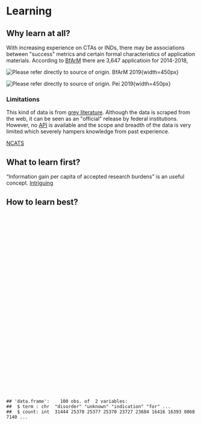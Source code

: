 # Learning


## Why learn at all?
With increasing experience on CTAs or INDs, there may be associations between "success" metrics and certain formal characteristics of application materials. According to [BfArM](https://www.bfarm.de/EN/BfArM/_node.html) there are 3,647 applicatioin for 2014-2018,

![Please refer directly to source of origin. [BfArM 2019](https://www.bfarm.de/DE/Arzneimittel/Arzneimittelzulassung/KlinischePruefung/Genehmigungs-Verfahren/Statistik.html)](https://www.bfarm.de/SharedDocs/Bilder/Arzneimittel/klinPr/Statistik2014-2018.jpg?__blob=normal&v=3){width=450px}


![Please refer directly to source of origin. [Pei 2019](https://www.pei.de/EN/information/license-applicants/clinical-trial-authorisation/statistics/statistics-clinical-trials-node.html)](https://www.pei.de/SharedDocs/Bilder/EN/license-applicants/overview-all-requests.jpg?__blob=thumbnail&v=10){width=450px}

### Limitations
This kind of data is from [grey literature](https://en.wikipedia.org/wiki/Grey_literature). Although the data is scraped from the web, it can be seen as an "official" release by federal institutions. However, no [API](https://en.wikipedia.org/wiki/Application_programming_interface) is available and the scope and breadth of the data is very limited which severely hampers knowledge from past experience.

[NCATS](https://pubs.acs.org/doi/pdf/10.1021/acsptsci.9b00056)

## What to learn first?
“Information gain per capita of accepted research burdens” is an useful concept. 
[Intriguing](http://serayamaouche.net/code/R/Rcode.html)

## How to learn best?




<!--html_preserve--><div id="htmlwidget-7ac2d8e59c5cc9c794e6" style="width:672px;height:480px;" class="plotly html-widget"></div>
<script type="application/json" data-for="htmlwidget-7ac2d8e59c5cc9c794e6">{"x":{"data":[{"x":[60,65,62,63,64,58,61,59,55,57,70,56,66,67,68,54,69,53,52,50,71,72,73,51,75,74,49,48,76,47,77,45,78,46,80,79,44,43,40,42,81,41,82,39,38,35,37,36,83,30,34,32,33,84,31,29,28,85,27,26,25,24,86,23,22,21,20,87,19,18,17,16,88,15,14,89,8,7,6,13,9,90,12,5,10,4,11,3,2,91,1,92,0,93,94,95,96,97,98,99],"y":[135460,128501,126001,123889,123090,121852,121655,121319,119660,118807,117923,116915,116781,115716,114356,110310,109791,106286,104302,104041,101951,101270,96210,95893,95297,94284,88634,85701,85677,82347,80589,79139,78001,76698,73048,71458,69256,67327,67181,66140,60189,59914,57905,56855,56670,56604,54914,53589,52698,51282,51182,49769,49121,47271,46582,44367,43989,43167,41893,40302,40199,38726,36514,36200,34630,32868,32392,30726,30651,29993,29952,28325,25976,24661,22346,21235,20698,20565,20190,19074,18525,18264,18213,17826,16822,16687,16261,16199,13566,13086,13024,10645,8678,7811,5735,4160,2766,1783,1181,964],"text":["term: 60<br />count: 135460","term: 65<br />count: 128501","term: 62<br />count: 126001","term: 63<br />count: 123889","term: 64<br />count: 123090","term: 58<br />count: 121852","term: 61<br />count: 121655","term: 59<br />count: 121319","term: 55<br />count: 119660","term: 57<br />count: 118807","term: 70<br />count: 117923","term: 56<br />count: 116915","term: 66<br />count: 116781","term: 67<br />count: 115716","term: 68<br />count: 114356","term: 54<br />count: 110310","term: 69<br />count: 109791","term: 53<br />count: 106286","term: 52<br />count: 104302","term: 50<br />count: 104041","term: 71<br />count: 101951","term: 72<br />count: 101270","term: 73<br />count:  96210","term: 51<br />count:  95893","term: 75<br />count:  95297","term: 74<br />count:  94284","term: 49<br />count:  88634","term: 48<br />count:  85701","term: 76<br />count:  85677","term: 47<br />count:  82347","term: 77<br />count:  80589","term: 45<br />count:  79139","term: 78<br />count:  78001","term: 46<br />count:  76698","term: 80<br />count:  73048","term: 79<br />count:  71458","term: 44<br />count:  69256","term: 43<br />count:  67327","term: 40<br />count:  67181","term: 42<br />count:  66140","term: 81<br />count:  60189","term: 41<br />count:  59914","term: 82<br />count:  57905","term: 39<br />count:  56855","term: 38<br />count:  56670","term: 35<br />count:  56604","term: 37<br />count:  54914","term: 36<br />count:  53589","term: 83<br />count:  52698","term: 30<br />count:  51282","term: 34<br />count:  51182","term: 32<br />count:  49769","term: 33<br />count:  49121","term: 84<br />count:  47271","term: 31<br />count:  46582","term: 29<br />count:  44367","term: 28<br />count:  43989","term: 85<br />count:  43167","term: 27<br />count:  41893","term: 26<br />count:  40302","term: 25<br />count:  40199","term: 24<br />count:  38726","term: 86<br />count:  36514","term: 23<br />count:  36200","term: 22<br />count:  34630","term: 21<br />count:  32868","term: 20<br />count:  32392","term: 87<br />count:  30726","term: 19<br />count:  30651","term: 18<br />count:  29993","term: 17<br />count:  29952","term: 16<br />count:  28325","term: 88<br />count:  25976","term: 15<br />count:  24661","term: 14<br />count:  22346","term: 89<br />count:  21235","term:  8<br />count:  20698","term:  7<br />count:  20565","term:  6<br />count:  20190","term: 13<br />count:  19074","term:  9<br />count:  18525","term: 90<br />count:  18264","term: 12<br />count:  18213","term:  5<br />count:  17826","term: 10<br />count:  16822","term:  4<br />count:  16687","term: 11<br />count:  16261","term:  3<br />count:  16199","term:  2<br />count:  13566","term: 91<br />count:  13086","term:  1<br />count:  13024","term: 92<br />count:  10645","term:  0<br />count:   8678","term: 93<br />count:   7811","term: 94<br />count:   5735","term: 95<br />count:   4160","term: 96<br />count:   2766","term: 97<br />count:   1783","term: 98<br />count:   1181","term: 99<br />count:    964"],"type":"scatter","mode":"markers","marker":{"autocolorscale":false,"color":"rgba(0,0,0,1)","opacity":1,"size":5.66929133858268,"symbol":"circle","line":{"width":1.88976377952756,"color":"rgba(0,0,0,1)"}},"hoveron":"points","showlegend":false,"xaxis":"x","yaxis":"y","hoverinfo":"text","frame":null}],"layout":{"margin":{"t":26.2283105022831,"r":7.30593607305936,"b":40.1826484018265,"l":54.7945205479452},"plot_bgcolor":"rgba(235,235,235,1)","paper_bgcolor":"rgba(255,255,255,1)","font":{"color":"rgba(0,0,0,1)","family":"","size":14.6118721461187},"xaxis":{"domain":[0,1],"automargin":true,"type":"linear","autorange":false,"range":[-4.95,103.95],"tickmode":"array","ticktext":["0","25","50","75","100"],"tickvals":[0,25,50,75,100],"categoryorder":"array","categoryarray":["0","25","50","75","100"],"nticks":null,"ticks":"outside","tickcolor":"rgba(51,51,51,1)","ticklen":3.65296803652968,"tickwidth":0.66417600664176,"showticklabels":true,"tickfont":{"color":"rgba(77,77,77,1)","family":"","size":11.689497716895},"tickangle":-0,"showline":false,"linecolor":null,"linewidth":0,"showgrid":true,"gridcolor":"rgba(255,255,255,1)","gridwidth":0.66417600664176,"zeroline":false,"anchor":"y","title":{"text":"term","font":{"color":"rgba(0,0,0,1)","family":"","size":14.6118721461187}},"hoverformat":".2f"},"yaxis":{"domain":[0,1],"automargin":true,"type":"linear","autorange":false,"range":[-5760.8,142184.8],"tickmode":"array","ticktext":["0e+00","5e+04","1e+05"],"tickvals":[0,50000,100000],"categoryorder":"array","categoryarray":["0e+00","5e+04","1e+05"],"nticks":null,"ticks":"outside","tickcolor":"rgba(51,51,51,1)","ticklen":3.65296803652968,"tickwidth":0.66417600664176,"showticklabels":true,"tickfont":{"color":"rgba(77,77,77,1)","family":"","size":11.689497716895},"tickangle":-0,"showline":false,"linecolor":null,"linewidth":0,"showgrid":true,"gridcolor":"rgba(255,255,255,1)","gridwidth":0.66417600664176,"zeroline":false,"anchor":"x","title":{"text":"count","font":{"color":"rgba(0,0,0,1)","family":"","size":14.6118721461187}},"hoverformat":".2f"},"shapes":[{"type":"rect","fillcolor":null,"line":{"color":null,"width":0,"linetype":[]},"yref":"paper","xref":"paper","x0":0,"x1":1,"y0":0,"y1":1}],"showlegend":false,"legend":{"bgcolor":"rgba(255,255,255,1)","bordercolor":"transparent","borderwidth":1.88976377952756,"font":{"color":"rgba(0,0,0,1)","family":"","size":11.689497716895}},"hovermode":"closest","barmode":"relative"},"config":{"doubleClick":"reset","showSendToCloud":false},"source":"A","attrs":{"353c4daa697c":{"x":{},"y":{},"type":"scatter"}},"cur_data":"353c4daa697c","visdat":{"353c4daa697c":["function (y) ","x"]},"highlight":{"on":"plotly_click","persistent":false,"dynamic":false,"selectize":false,"opacityDim":0.2,"selected":{"opacity":1},"debounce":0},"shinyEvents":["plotly_hover","plotly_click","plotly_selected","plotly_relayout","plotly_brushed","plotly_brushing","plotly_clickannotation","plotly_doubleclick","plotly_deselect","plotly_afterplot","plotly_sunburstclick"],"base_url":"https://plot.ly"},"evals":[],"jsHooks":[]}</script><!--/html_preserve-->

```
## 'data.frame':	100 obs. of  2 variables:
##  $ term : chr  "disorder" "unknown" "indication" "for" ...
##  $ count: int  31444 25378 25377 25370 23727 23684 16416 16393 8068 7140 ...
```

<!--html_preserve--><div id="htmlwidget-0f468e80f33b491aec6b" style="width:672px;height:480px;" class="plotly html-widget"></div>
<script type="application/json" data-for="htmlwidget-0f468e80f33b491aec6b">{"x":{"visdat":{"353c3f8d50a9":["function () ","plotlyVisDat"]},"cur_data":"353c3f8d50a9","attrs":{"353c3f8d50a9":{"x":["disorder","unknown","indication","for","product","used","depression","bipolar","anxiety","schizophrenia","sleep","disease","insomnia","pain","hypertension","s","psychotic","therapy","drug","blood","parkinson","type","prophylaxis","diabetes","i","mellitus","use","dementia","reflux","schizoaffective","gastrooesophageal","affective","cholesterol","hallucination","multiple","major","abnormal","arthritis","agitation","sclerosis","hyperactivity","infection","attention","increased","stress","deficit","syndrome","post","traumatic","chronic","hypothyroidism","mental","pulmonary","pressure","narcolepsy","rheumatoid","mood","constipation","cessation","smoking","asthma","delusion","migraine","psychosis","back","mania","muscle","panic","hepatitis","c","cancer","of","cardiac","supplementation","nausea","cell","personality","fibromyalgia","2","epilepsy","paranoid","behaviour","obsessive","atrial","fibrillation","obstructive","thyroid","compulsive","convulsion","crohn","thrombosis","vitamin","tube","defect","neural","attack","psoriasis","contraception","myeloma","headache"],"y":[31444,25378,25377,25370,23727,23684,16416,16393,8068,7140,6399,6103,5202,4795,3798,3670,3229,3082,2797,2689,2536,2464,2216,2131,2028,2006,1927,1885,1781,1780,1744,1671,1669,1658,1551,1511,1401,1373,1328,1326,1304,1293,1265,1257,1240,1200,1190,1161,1119,1097,1095,1092,1078,1041,992,972,954,926,924,922,896,859,852,846,844,834,800,799,798,794,794,789,761,731,705,697,695,666,659,635,634,630,604,600,592,585,585,576,573,572,569,568,563,561,559,558,554,523,520,518],"mode":"markers","alpha_stroke":1,"sizes":[10,100],"spans":[1,20],"type":"scatter"}},"layout":{"width":300,"height":300,"margin":{"b":40,"l":60,"t":25,"r":10},"title":"Scatterplot","autosize":false,"xaxis":{"domain":[0,1],"automargin":true,"title":[],"type":"category","categoryorder":"array","categoryarray":["2","abnormal","affective","agitation","anxiety","arthritis","asthma","atrial","attack","attention","back","behaviour","bipolar","blood","c","cancer","cardiac","cell","cessation","cholesterol","chronic","compulsive","constipation","contraception","convulsion","crohn","defect","deficit","delusion","dementia","depression","diabetes","disease","disorder","drug","epilepsy","fibrillation","fibromyalgia","for","gastrooesophageal","hallucination","headache","hepatitis","hyperactivity","hypertension","hypothyroidism","i","increased","indication","infection","insomnia","major","mania","mellitus","mental","migraine","mood","multiple","muscle","myeloma","narcolepsy","nausea","neural","obsessive","obstructive","of","pain","panic","paranoid","parkinson","personality","post","pressure","product","prophylaxis","psoriasis","psychosis","psychotic","pulmonary","reflux","rheumatoid","s","schizoaffective","schizophrenia","sclerosis","sleep","smoking","stress","supplementation","syndrome","therapy","thrombosis","thyroid","traumatic","tube","type","unknown","use","used","vitamin"]},"yaxis":{"domain":[0,1],"automargin":true,"title":[]},"hovermode":"closest","showlegend":false},"source":"A","config":{"showSendToCloud":false},"data":[{"x":["disorder","unknown","indication","for","product","used","depression","bipolar","anxiety","schizophrenia","sleep","disease","insomnia","pain","hypertension","s","psychotic","therapy","drug","blood","parkinson","type","prophylaxis","diabetes","i","mellitus","use","dementia","reflux","schizoaffective","gastrooesophageal","affective","cholesterol","hallucination","multiple","major","abnormal","arthritis","agitation","sclerosis","hyperactivity","infection","attention","increased","stress","deficit","syndrome","post","traumatic","chronic","hypothyroidism","mental","pulmonary","pressure","narcolepsy","rheumatoid","mood","constipation","cessation","smoking","asthma","delusion","migraine","psychosis","back","mania","muscle","panic","hepatitis","c","cancer","of","cardiac","supplementation","nausea","cell","personality","fibromyalgia","2","epilepsy","paranoid","behaviour","obsessive","atrial","fibrillation","obstructive","thyroid","compulsive","convulsion","crohn","thrombosis","vitamin","tube","defect","neural","attack","psoriasis","contraception","myeloma","headache"],"y":[31444,25378,25377,25370,23727,23684,16416,16393,8068,7140,6399,6103,5202,4795,3798,3670,3229,3082,2797,2689,2536,2464,2216,2131,2028,2006,1927,1885,1781,1780,1744,1671,1669,1658,1551,1511,1401,1373,1328,1326,1304,1293,1265,1257,1240,1200,1190,1161,1119,1097,1095,1092,1078,1041,992,972,954,926,924,922,896,859,852,846,844,834,800,799,798,794,794,789,761,731,705,697,695,666,659,635,634,630,604,600,592,585,585,576,573,572,569,568,563,561,559,558,554,523,520,518],"mode":"markers","type":"scatter","marker":{"color":"rgba(31,119,180,1)","line":{"color":"rgba(31,119,180,1)"}},"error_y":{"color":"rgba(31,119,180,1)"},"error_x":{"color":"rgba(31,119,180,1)"},"line":{"color":"rgba(31,119,180,1)"},"xaxis":"x","yaxis":"y","frame":null}],"highlight":{"on":"plotly_click","persistent":false,"dynamic":false,"selectize":false,"opacityDim":0.2,"selected":{"opacity":1},"debounce":0},"shinyEvents":["plotly_hover","plotly_click","plotly_selected","plotly_relayout","plotly_brushed","plotly_brushing","plotly_clickannotation","plotly_doubleclick","plotly_deselect","plotly_afterplot","plotly_sunburstclick"],"base_url":"https://plot.ly"},"evals":[],"jsHooks":[]}</script><!--/html_preserve-->
